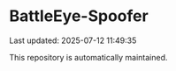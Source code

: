 # BattleEye-Spoofer

Last updated: 2025-07-12 11:49:35

This repository is automatically maintained.
